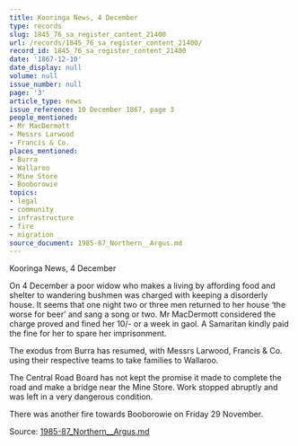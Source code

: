 ```yaml
---
title: Kooringa News, 4 December
type: records
slug: 1845_76_sa_register_content_21400
url: /records/1845_76_sa_register_content_21400/
record_id: 1845_76_sa_register_content_21400
date: '1867-12-10'
date_display: null
volume: null
issue_number: null
page: '3'
article_type: news
issue_reference: 10 December 1867, page 3
people_mentioned:
- Mr MacDermott
- Messrs Larwood
- Francis & Co.
places_mentioned:
- Burra
- Wallaroo
- Mine Store
- Booborowie
topics:
- legal
- community
- infrastructure
- fire
- migration
source_document: 1985-87_Northern__Argus.md
---
```


Kooringa News, 4 December

On 4 December a poor widow who makes a living by affording food and shelter to wandering bushmen was charged with keeping a disorderly house.  It seems that one night two or three men returned to her house ‘the worse for beer’ and sang a song or two.  Mr MacDermott considered the charge proved and fined her 10/- or a week in gaol.  A Samaritan kindly paid the fine for her to spare her imprisonment.

The exodus from Burra has resumed, with Messrs Larwood, Francis & Co. using their respective teams to take families to Wallaroo.

The Central Road Board has not kept the promise it made to complete the road and make a bridge near the Mine Store.  Work stopped abruptly and was left in a very dangerous condition.

There was another fire towards Booborowie on Friday 29 November.

Source: [1985-87_Northern__Argus.md](/downloads/markdown/1985-87_Northern__Argus.md)
